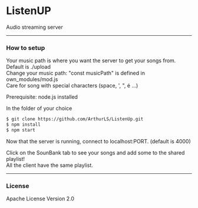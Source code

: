 # ListenUP
Audio streaming server

---
### How to setup
Your music path is where you want the server to get your songs from. Default is ./upload <br/>
Change your music path: "const musicPath" is defined in own_modules/mod.js<br/>
Care for song with special characters (space, ', ", é ...)

Prerequisite: node.js installed

In the folder of your choice<br/>
```bash
$ git clone https://github.com/ArthurLS/ListenUp.git
$ npm install
$ npm start
```
Now that the server is running, connect to localhost:PORT. (default is 4000)

Click on the SounBank tab to see your songs and add some to the shared playlist!<br/>
All the client have the same playlist.

---
### License
Apache License Version 2.0
